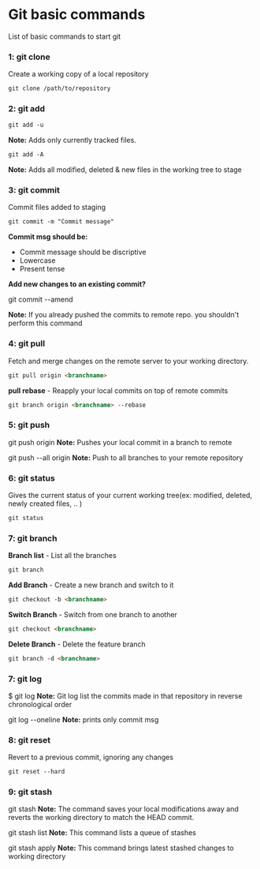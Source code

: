 # Git basic commands
List of basic commands to start git

### 1: git clone

Create a working copy of a local repository

```html
git clone /path/to/repository
```


### 2: git add


```html
git add -u
```
**Note:** Adds only currently tracked files.

```html
git add -A
```
**Note:** Adds all modified, deleted & new files in the working tree to stage

### 3: git commit
Commit files added to staging

```html
git commit -m "Commit message"
```
**Commit msg should be:**
* Commit message should be discriptive
* Lowercase
* Present tense

**Add new changes to an existing commit?**

git commit --amend

**Note:** If you already pushed the commits to remote repo. you shouldn't perform this command

### 4: git pull

Fetch and merge changes on the remote server to your working directory.

```html
git pull origin <branchname>
```

**pull rebase** - Reapply your local commits on top of remote commits
```html
git branch origin <branchname> --rebase
```

### 5: git push

git push origin <branchname>
**Note:** Pushes your local commit in a branch to remote

git push --all origin
**Note:** Push to all branches to your remote repository

### 6: git status

Gives the current status of your current working tree(ex: modified, deleted, newly created files, .. )

```html
git status
```

### 7: git branch

**Branch list** - List all the branches
```html
git branch
```

**Add Branch** - Create a new branch and switch to it
```html
git checkout -b <branchname>
```

**Switch Branch** - Switch from one branch to another
```html
git checkout <branchname>
```

**Delete Branch** - Delete the feature branch
```html
git branch -d <branchname>
```

### 7: git log

$ git log
**Note:** Git log list the commits made in that repository in reverse chronological order

git log --oneline
**Note:** prints only commit msg


### 8: git reset

Revert to a previous commit, ignoring any changes

```html
git reset --hard
```


### 9: git stash

git stash
**Note:** The command saves your local modifications away and reverts the working directory to match the HEAD commit.

git stash list
**Note:** This command lists a queue of stashes

git stash apply
**Note:** This command brings latest stashed changes to working directory
